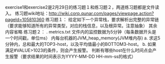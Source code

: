 exercise1和exercise2是2月29日的练习题１和练习题２，两道练习题都是文件读入。
练习题wiki地址：http://wiki.corp.qunar.com/pages/viewpage.action?pageId=105810360
练习题１：
给定如下一个异常栈，要求解析出完整的异常链（要求能够知道所有的异常类型，对应的栈信息，以及根异常。注意抽象）
其余内容省略
练习题２：
. metrics.txt  文件内的监控数据为5分钟（每条数据开头是一个时间戳，单位ms）
内每台机器的JVM_heap_memory(JVM堆内存)
a. 求这5分钟内，总和最大的TOP3-host，以及平均值最小的BOTTOM3-host。
b. 如果满足#VALUE>1023的条件，则会产生报警。
判断有哪些host在什么时间点会产生报警（要求结果的时间表示为YYYY-MM-DD HH-mm-ss的格式）

